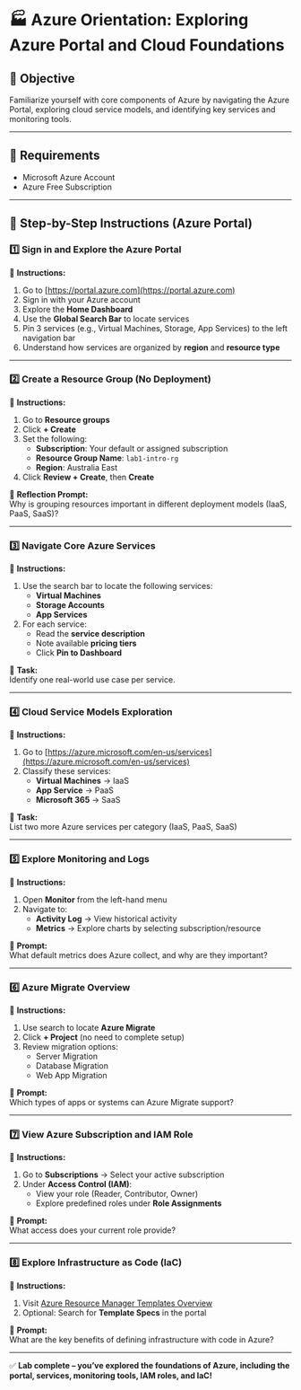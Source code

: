 # 🏭 Azure Orientation: Exploring Azure Portal and Cloud Foundations

## 🎯 Objective

Familiarize yourself with core components of Azure by navigating the Azure Portal, exploring cloud service models, and identifying key services and monitoring tools.

---

## 🧰 Requirements

- Microsoft Azure Account
- Azure Free Subscription

---

## 👣 Step-by-Step Instructions (Azure Portal)

### 1️⃣ Sign in and Explore the Azure Portal

🔹 **Instructions:**

1. Go to [https://portal.azure.com](https://portal.azure.com)  
2. Sign in with your Azure account  
3. Explore the **Home Dashboard**  
4. Use the **Global Search Bar** to locate services  
5. Pin 3 services (e.g., Virtual Machines, Storage, App Services) to the left navigation bar  
6. Understand how services are organized by **region** and **resource type**

---

### 2️⃣ Create a Resource Group (No Deployment)

🔹 **Instructions:**

1. Go to **Resource groups**  
2. Click **+ Create**  
3. Set the following:
   - **Subscription**: Your default or assigned subscription  
   - **Resource Group Name**: `lab1-intro-rg`  
   - **Region**: Australia East  
4. Click **Review + Create**, then **Create**  

📝 **Reflection Prompt:**  
Why is grouping resources important in different deployment models (IaaS, PaaS, SaaS)?

---

### 3️⃣ Navigate Core Azure Services

🔹 **Instructions:**

1. Use the search bar to locate the following services:
   - **Virtual Machines**
   - **Storage Accounts**
   - **App Services**
2. For each service:
   - Read the **service description**
   - Note available **pricing tiers**
   - Click **Pin to Dashboard**

📝 **Task:**  
Identify one real-world use case per service.

---

### 4️⃣ Cloud Service Models Exploration

🔹 **Instructions:**

1. Go to [https://azure.microsoft.com/en-us/services](https://azure.microsoft.com/en-us/services)  
2. Classify these services:
   - **Virtual Machines** → IaaS  
   - **App Service** → PaaS  
   - **Microsoft 365** → SaaS  

📝 **Task:**  
List two more Azure services per category (IaaS, PaaS, SaaS)

---

### 5️⃣ Explore Monitoring and Logs

🔹 **Instructions:**

1. Open **Monitor** from the left-hand menu  
2. Navigate to:
   - **Activity Log** → View historical activity  
   - **Metrics** → Explore charts by selecting subscription/resource  

📝 **Prompt:**  
What default metrics does Azure collect, and why are they important?

---

### 6️⃣ Azure Migrate Overview

🔹 **Instructions:**

1. Use search to locate **Azure Migrate**  
2. Click **+ Project** (no need to complete setup)  
3. Review migration options:
   - Server Migration  
   - Database Migration  
   - Web App Migration  

📝 **Prompt:**  
Which types of apps or systems can Azure Migrate support?

---

### 7️⃣ View Azure Subscription and IAM Role

🔹 **Instructions:**

1. Go to **Subscriptions** → Select your active subscription  
2. Under **Access Control (IAM)**:
   - View your role (Reader, Contributor, Owner)  
   - Explore predefined roles under **Role Assignments**  

📝 **Prompt:**  
What access does your current role provide?

---

### 8️⃣ Explore Infrastructure as Code (IaC)

🔹 **Instructions:**

1. Visit [Azure Resource Manager Templates Overview](https://learn.microsoft.com/en-us/azure/azure-resource-manager/templates/overview)  
2. Optional: Search for **Template Specs** in the portal  

📝 **Prompt:**  
What are the key benefits of defining infrastructure with code in Azure?

---

✅ **Lab complete – you’ve explored the foundations of Azure, including the portal, services, monitoring tools, IAM roles, and IaC!**


